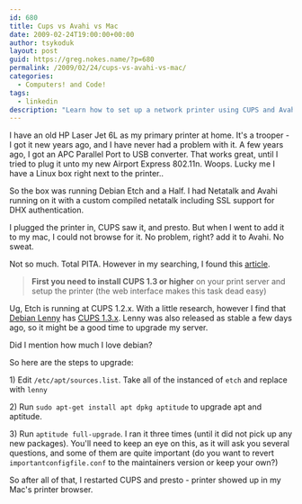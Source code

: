 ```yaml
---
id: 680
title: Cups vs Avahi vs Mac
date: 2009-02-24T19:00:00+00:00
author: tsykoduk
layout: post
guid: https://greg.nokes.name/?p=680
permalink: /2009/02/24/cups-vs-avahi-vs-mac/
categories:
  - Computers! and Code!
tags:
  - linkedin
description: "Learn how to set up a network printer using CUPS and Avahi on Linux, including upgrading from Debian Etch to Lenny for better Mac compatibility and print sharing."
---
```

<p>I have an old HP Laser Jet 6L as my primary printer at home. It's a trooper - I got it new years ago, and I have never had a problem with it. A few years ago, I got an <span class="caps">APC</span> Parallel Port to <span class="caps">USB</span> converter. That works great, until I tried to plug it unto my new Airport Express 802.11n. Woops. Lucky me I have a Linux box right next to the printer..</p>

<!--more-->

<p>So the box was running Debian Etch and a Half. I had Netatalk and Avahi running on it with a custom compiled netatalk including <span class="caps">SSL</span> support for <span class="caps">DHX</span> authentication.</p>


<p>I plugged the printer in, <span class="caps">CUPS</span> saw it, and presto. But when I went to add it to my mac, I could not browse for it. No problem, right? add it to Avahi. No sweat.</p>


<p>Not so much. Total <span class="caps">PITA</span>. However in my searching, I found this <a href="http://blog.venthur.de/2007/08/17/howto-setup-a-print-server-for-windows-and-others-using-cups-and-zeroconf/">article</a>.</p>


<blockquote><b>First you need to install <span class="caps">CUPS 1</span>.3 or higher</b> on your print server and setup the printer (the web interface makes this task dead easy) </blockquote>

<p>Ug, Etch is running at <span class="caps">CUPS 1</span>.2.x. With a little research, however I find that <a href="http://www.debian.org/releases/stable/">Debian Lenny</a> has <a href="http://packages.debian.org/lenny/cups"><span class="caps">CUPS 1</span>.3.x</a>. Lenny was also released as stable a few days ago, so it might be a good time to upgrade my server.</p>


<p>Did I mention how much I love debian?</p>


<p>So here are the steps to upgrade:</p>


<p>1) Edit <code>/etc/apt/sources.list</code>. Take all of the instanced of <code>etch</code> and replace with <code>lenny</code></p>


<p>2) Run <code>sudo apt-get install apt dpkg aptitude</code> to upgrade apt and aptitude.</p>


<p>3) Run <code>aptitude full-upgrade</code>. I ran it three times (until it did not pick up any new packages). You'll need to keep an eye on this, as it will ask you several questions, and some of them are quite important (do you want to revert <code>importantconfigfile.conf</code> to the maintainers version or keep your own?)</p>


<p>So after all of that, I restarted <span class="caps">CUPS</span> and presto - printer showed up in my Mac's printer browser.</p>